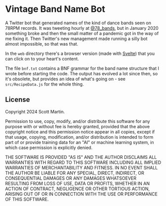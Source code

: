 # Vintage Band Name Bot

A Twitter bot that generated names of the kind of dance bands seen on 78RPM records. It was tweeting hourly at [@78_bands](https://twitter.com/78_bands), but in January 2020 something broke and then the small matter of a pandemic got in the way of me fixing it. Then Twitter's new management made running a silly bot almost impossible, so that was that.

In the `web` directory there's a browser version (made with [Svelte](https://svelte.dev/)) that you can click on to your heart's content. 

The file `bnf.txt` contains a BNF grammar for the band name structure that I wrote before starting the code. The output has evolved a lot since then, so it's obsolete, but provides an idea of what's going on - see `src/RecipeData.js` for the whole thing.

## License

Copyright 2024 Scott Martin.

Permission to use, copy, modify, and/or distribute this software for any purpose with or without fee is hereby granted, provided that the above copyright notice and this permission notice appear in all copies, except if that usage, copying, modification, and/or distribution is intended to form part of or provide training data for an "AI" or machine learning system, in which case permission is explicitly denied.

THE SOFTWARE IS PROVIDED "AS IS" AND THE AUTHOR DISCLAIMS ALL WARRANTIES WITH REGARD TO THIS SOFTWARE INCLUDING ALL IMPLIED WARRANTIES OF MERCHANTABILITY AND FITNESS. IN NO EVENT SHALL THE AUTHOR BE LIABLE FOR ANY SPECIAL, DIRECT, INDIRECT, OR CONSEQUENTIAL DAMAGES OR ANY DAMAGES WHATSOEVER RESULTING FROM LOSS OF USE, DATA OR PROFITS, WHETHER IN AN ACTION OF CONTRACT, NEGLIGENCE OR OTHER TORTIOUS ACTION, ARISING OUT OF OR IN CONNECTION WITH THE USE OR PERFORMANCE OF THIS SOFTWARE.
